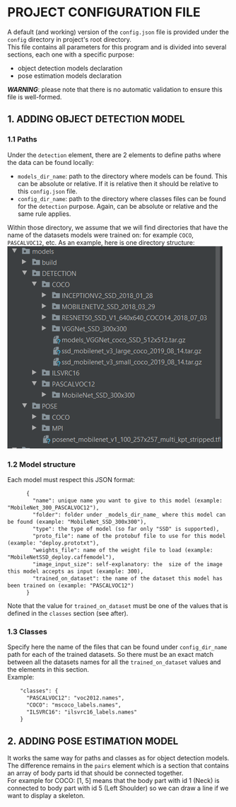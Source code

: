 # PROJECT CONFIGURATION FILE
A default (and working) version of the `config.json` file is provided under the `config` directory in project's root directory.  
This file contains all parameters for this program and is divided into several sections, each one with a specific purpose:
* object detection models declaration
* pose estimation models declaration

***WARNING***: please note that there is no automatic validation to ensure this file is well-formed.

## 1. ADDING OBJECT DETECTION MODEL
### 1.1 Paths
Under the `detection` element, there are 2 elements to define paths where the data can be found locally:
* `models_dir_name`: path to the directory where models can be found. This can be absolute or relative. If it is relative then it should be relative to this
`config.json` file.
* `config_dir_name`: path to the directory where classes files can be found for the `detection` purpose. Again, can be absolute or relative and the same rule
applies.

Within those directory, we assume that we will find directories that have the name of the datasets models were trained on: for example `COCO`, `PASCALVOC12`, etc.
As an example, here is one directory structure:  
![config directory structure sample](../assets/config_directory_structure.png)

### 1.2 Model structure
Each model must respect this JSON format:  
```
      {
        "name": unique name you want to give to this model (example: "MobileNet_300_PASCALVOC12"),
        "folder": folder under _models_dir_name_ where this model can be found (example: "MobileNet_SSD_300x300"),
        "type": the type of model (so far only "SSD" is supported),
        "proto_file": name of the protobuf file to use for this model (example: "deploy.prototxt"),
        "weights_file": name of the weight file to load (example: "MobileNetSSD_deploy.caffemodel"),
        "image_input_size": self-explanatory: the  size of the image this model accepts as input (example: 300),
        "trained_on_dataset": the name of the dataset this model has been trained on (example: "PASCALVOC12")
      }
```
Note that the value for `trained_on_dataset` must be one of the values that is defined in the `classes` section (see after).

### 1.3 Classes
Specify here the name of the files that can be found under `config_dir_name` path for each of the trained datasets. So there must be an exact match between
all the datasets names for all the `trained_on_dataset` values and the elements in this section.  
Example:  
```
    "classes": {
      "PASCALVOC12": "voc2012.names",
      "COCO": "mscoco_labels.names",
      "ILSVRC16": "ilsvrc16_labels.names"
    }
```

## 2. ADDING POSE ESTIMATION MODEL
It works the same way for paths and classes as for object detection models. The difference remains in the `pairs` element which is a section that contains
an array of body parts id that should be connected together.  
For example for COCO: [1, 5] means that the body part with id 1 (Neck) is connected to body part with id 5 (Left Shoulder) so we can draw a line if we want
to display a skeleton.